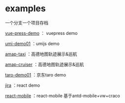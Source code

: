 # examples
一个分支一个项目存档

[vue-press-demo](https://github.com/taosiqi/examples/tree/vue-press-demo) ： vuepress demo

[umi-demo01](https://github.com/taosiqi/examples/tree/umi-demo01) ：umijs demo

[amap-taxi](https://github.com/taosiqi/examples/tree/amap-taxi) ：高德地图轨迹展示&巡航

[amap-cruiser](https://github.com/taosiqi/examples/tree/amap-cruiser) ：高德地图轨迹展示&巡航

[taro-demo01](https://github.com/taosiqi/examples/tree/taro-demo01) ：京东taro demo

[jira](https://github.com/taosiqi/examples/tree/jira) ：react demo

[react-mobile](https://github.com/taosiqi/examples/tree/react-mobile) ：react-mobile 基于antd-mobile+vw+craco
